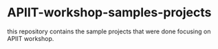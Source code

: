 # APIIT-workshop-samples-projects
this repository contains the sample projects that were done focusing on APIIT workshop.
